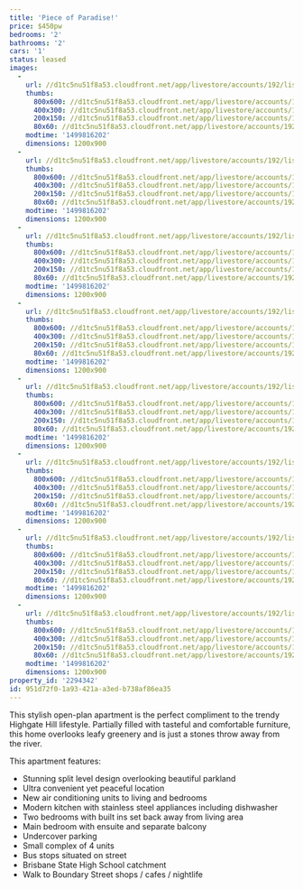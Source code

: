 ```yaml
---
title: 'Piece of Paradise!'
price: $450pw
bedrooms: '2'
bathrooms: '2'
cars: '1'
status: leased
images:
  -
    url: //d1tc5nu51f8a53.cloudfront.net/app/livestore/accounts/192/listings/1216279/images/Paradise-4-22-Living_5711411834_20170712093622.jpg
    thumbs:
      800x600: //d1tc5nu51f8a53.cloudfront.net/app/livestore/accounts/192/listings/1216279/images/Paradise-4-22-Living_5711411834_20170712093622_800x600.jpg
      400x300: //d1tc5nu51f8a53.cloudfront.net/app/livestore/accounts/192/listings/1216279/images/Paradise-4-22-Living_5711411834_20170712093622_400x300.jpg
      200x150: //d1tc5nu51f8a53.cloudfront.net/app/livestore/accounts/192/listings/1216279/images/Paradise-4-22-Living_5711411834_20170712093622_200x150.jpg
      80x60: //d1tc5nu51f8a53.cloudfront.net/app/livestore/accounts/192/listings/1216279/images/Paradise-4-22-Living_5711411834_20170712093622_80x60.jpg
    modtime: '1499816202'
    dimensions: 1200x900
  -
    url: //d1tc5nu51f8a53.cloudfront.net/app/livestore/accounts/192/listings/1216279/images/Paradise-4-22-View-D_280276467_20170712093624.jpg
    thumbs:
      800x600: //d1tc5nu51f8a53.cloudfront.net/app/livestore/accounts/192/listings/1216279/images/Paradise-4-22-View-D_280276467_20170712093624_800x600.jpg
      400x300: //d1tc5nu51f8a53.cloudfront.net/app/livestore/accounts/192/listings/1216279/images/Paradise-4-22-View-D_280276467_20170712093624_400x300.jpg
      200x150: //d1tc5nu51f8a53.cloudfront.net/app/livestore/accounts/192/listings/1216279/images/Paradise-4-22-View-D_280276467_20170712093624_200x150.jpg
      80x60: //d1tc5nu51f8a53.cloudfront.net/app/livestore/accounts/192/listings/1216279/images/Paradise-4-22-View-D_280276467_20170712093624_80x60.jpg
    modtime: '1499816202'
    dimensions: 1200x900
  -
    url: //d1tc5nu51f8a53.cloudfront.net/app/livestore/accounts/192/listings/1216279/images/Paradise-4-22-Living_3509378228_20170712093619.jpg
    thumbs:
      800x600: //d1tc5nu51f8a53.cloudfront.net/app/livestore/accounts/192/listings/1216279/images/Paradise-4-22-Living_3509378228_20170712093619_800x600.jpg
      400x300: //d1tc5nu51f8a53.cloudfront.net/app/livestore/accounts/192/listings/1216279/images/Paradise-4-22-Living_3509378228_20170712093619_400x300.jpg
      200x150: //d1tc5nu51f8a53.cloudfront.net/app/livestore/accounts/192/listings/1216279/images/Paradise-4-22-Living_3509378228_20170712093619_200x150.jpg
      80x60: //d1tc5nu51f8a53.cloudfront.net/app/livestore/accounts/192/listings/1216279/images/Paradise-4-22-Living_3509378228_20170712093619_80x60.jpg
    modtime: '1499816202'
    dimensions: 1200x900
  -
    url: //d1tc5nu51f8a53.cloudfront.net/app/livestore/accounts/192/listings/1216279/images/Paradise-4-22-Kitche_514816185_20170712093616.jpg
    thumbs:
      800x600: //d1tc5nu51f8a53.cloudfront.net/app/livestore/accounts/192/listings/1216279/images/Paradise-4-22-Kitche_514816185_20170712093616_800x600.jpg
      400x300: //d1tc5nu51f8a53.cloudfront.net/app/livestore/accounts/192/listings/1216279/images/Paradise-4-22-Kitche_514816185_20170712093616_400x300.jpg
      200x150: //d1tc5nu51f8a53.cloudfront.net/app/livestore/accounts/192/listings/1216279/images/Paradise-4-22-Kitche_514816185_20170712093616_200x150.jpg
      80x60: //d1tc5nu51f8a53.cloudfront.net/app/livestore/accounts/192/listings/1216279/images/Paradise-4-22-Kitche_514816185_20170712093616_80x60.jpg
    modtime: '1499816202'
    dimensions: 1200x900
  -
    url: //d1tc5nu51f8a53.cloudfront.net/app/livestore/accounts/192/listings/1216279/images/Paradise-4-22-Kitche_2343976982_20170712093625.jpg
    thumbs:
      800x600: //d1tc5nu51f8a53.cloudfront.net/app/livestore/accounts/192/listings/1216279/images/Paradise-4-22-Kitche_2343976982_20170712093625_800x600.jpg
      400x300: //d1tc5nu51f8a53.cloudfront.net/app/livestore/accounts/192/listings/1216279/images/Paradise-4-22-Kitche_2343976982_20170712093625_400x300.jpg
      200x150: //d1tc5nu51f8a53.cloudfront.net/app/livestore/accounts/192/listings/1216279/images/Paradise-4-22-Kitche_2343976982_20170712093625_200x150.jpg
      80x60: //d1tc5nu51f8a53.cloudfront.net/app/livestore/accounts/192/listings/1216279/images/Paradise-4-22-Kitche_2343976982_20170712093625_80x60.jpg
    modtime: '1499816202'
    dimensions: 1200x900
  -
    url: //d1tc5nu51f8a53.cloudfront.net/app/livestore/accounts/192/listings/1216279/images/Paradise-4-22-Bed1-D_7290523439_20170712093616.jpg
    thumbs:
      800x600: //d1tc5nu51f8a53.cloudfront.net/app/livestore/accounts/192/listings/1216279/images/Paradise-4-22-Bed1-D_7290523439_20170712093616_800x600.jpg
      400x300: //d1tc5nu51f8a53.cloudfront.net/app/livestore/accounts/192/listings/1216279/images/Paradise-4-22-Bed1-D_7290523439_20170712093616_400x300.jpg
      200x150: //d1tc5nu51f8a53.cloudfront.net/app/livestore/accounts/192/listings/1216279/images/Paradise-4-22-Bed1-D_7290523439_20170712093616_200x150.jpg
      80x60: //d1tc5nu51f8a53.cloudfront.net/app/livestore/accounts/192/listings/1216279/images/Paradise-4-22-Bed1-D_7290523439_20170712093616_80x60.jpg
    modtime: '1499816202'
    dimensions: 1200x900
  -
    url: //d1tc5nu51f8a53.cloudfront.net/app/livestore/accounts/192/listings/1216279/images/Paradise-4-22-Bed2-D_2007033811_20170712093613.jpg
    thumbs:
      800x600: //d1tc5nu51f8a53.cloudfront.net/app/livestore/accounts/192/listings/1216279/images/Paradise-4-22-Bed2-D_2007033811_20170712093613_800x600.jpg
      400x300: //d1tc5nu51f8a53.cloudfront.net/app/livestore/accounts/192/listings/1216279/images/Paradise-4-22-Bed2-D_2007033811_20170712093613_400x300.jpg
      200x150: //d1tc5nu51f8a53.cloudfront.net/app/livestore/accounts/192/listings/1216279/images/Paradise-4-22-Bed2-D_2007033811_20170712093613_200x150.jpg
      80x60: //d1tc5nu51f8a53.cloudfront.net/app/livestore/accounts/192/listings/1216279/images/Paradise-4-22-Bed2-D_2007033811_20170712093613_80x60.jpg
    modtime: '1499816202'
    dimensions: 1200x900
  -
    url: //d1tc5nu51f8a53.cloudfront.net/app/livestore/accounts/192/listings/1216279/images/Paradise-4-22-Bath-D_2490461394_20170712093627.jpg
    thumbs:
      800x600: //d1tc5nu51f8a53.cloudfront.net/app/livestore/accounts/192/listings/1216279/images/Paradise-4-22-Bath-D_2490461394_20170712093627_800x600.jpg
      400x300: //d1tc5nu51f8a53.cloudfront.net/app/livestore/accounts/192/listings/1216279/images/Paradise-4-22-Bath-D_2490461394_20170712093627_400x300.jpg
      200x150: //d1tc5nu51f8a53.cloudfront.net/app/livestore/accounts/192/listings/1216279/images/Paradise-4-22-Bath-D_2490461394_20170712093627_200x150.jpg
      80x60: //d1tc5nu51f8a53.cloudfront.net/app/livestore/accounts/192/listings/1216279/images/Paradise-4-22-Bath-D_2490461394_20170712093627_80x60.jpg
    modtime: '1499816202'
    dimensions: 1200x900
property_id: '2294342'
id: 951d72f0-1a93-421a-a3ed-b738af86ea35
---
```

This stylish open-plan apartment is the perfect compliment to the trendy Highgate Hill lifestyle. Partially filled with tasteful and comfortable furniture, this home overlooks leafy greenery and is just a stones throw away from the river.

This apartment features:

*  Stunning split level design overlooking beautiful parkland
*  Ultra convenient yet peaceful location
*  New air conditioning units to living and bedrooms
*  Modern kitchen with stainless steel appliances including dishwasher
*  Two bedrooms with built ins set back away from living area
*  Main bedroom with ensuite and separate balcony
*  Undercover parking
*  Small complex of 4 units
*  Bus stops situated on street
*  Brisbane State High School catchment
*  Walk to Boundary Street shops / cafes / nightlife